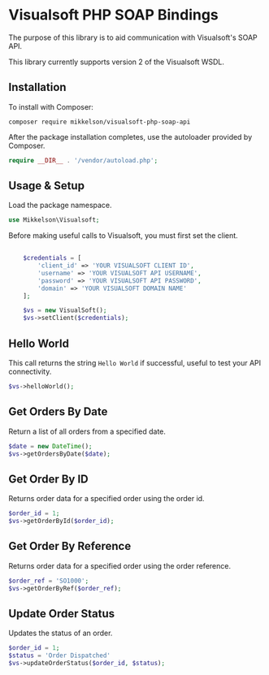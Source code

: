 # Visualsoft PHP SOAP Bindings

The purpose of this library is to aid communication with Visualsoft's SOAP API.

This library currently supports version 2 of the Visualsoft WSDL.

## Installation

To install with Composer:

```
composer require mikkelson/visualsoft-php-soap-api
```

After the package installation completes, use the autoloader provided by Composer.

```php
require __DIR__ . '/vendor/autoload.php';
```

## Usage & Setup

Load the package namespace.

```php
use Mikkelson\Visualsoft;
```

Before making useful calls to Visualsoft, you must first set the client.

```php
    
    $credentials = [
        'client_id' => 'YOUR VISUALSOFT CLIENT ID',
        'username' => 'YOUR VISUALSOFT API USERNAME',
        'password' => 'YOUR VISUALSOFT API PASSWORD',
        'domain' => 'YOUR VISUALSOFT DOMAIN NAME'
    ];

    $vs = new VisualSoft();
    $vs->setClient($credentials);

```

## Hello World

This call returns the string `Hello World` if successful, useful to test your API connectivity.

```php
$vs->helloWorld();
```

## Get Orders By Date

Return a list of all orders from a specified date.

```php
$date = new DateTime();
$vs->getOrdersByDate($date);
```

## Get Order By ID

Returns order data for a specified order using the order id.

```php
$order_id = 1;
$vs->getOrderById($order_id);
```

## Get Order By Reference

Returns order data for a specified order using the order reference.

```php
$order_ref = 'SO1000';
$vs->getOrderByRef($order_ref);
```

## Update Order Status

Updates the status of an order.

```php
$order_id = 1;
$status = 'Order Dispatched'
$vs->updateOrderStatus($order_id, $status);
```

